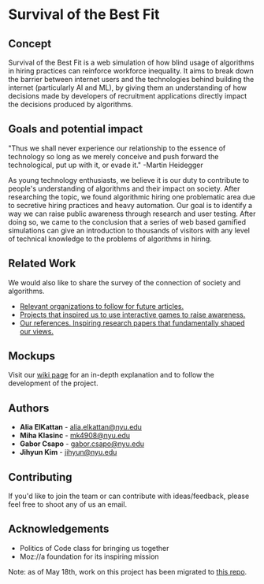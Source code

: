 # Survival of the Best Fit

## Concept
Survival of the Best Fit is a web simulation of how blind usage of algorithms in hiring practices can reinforce workforce inequality. It aims to break down the barrier between internet users and the technologies behind building the internet (particularly AI and ML), by giving them an understanding of how decisions made by developers of recruitment applications directly impact the decisions produced by algorithms.

## Goals and potential impact
"Thus we shall never experience our relationship to the essence of technology so long as we merely conceive and push forward the technological, put up with it, or evade it." -Martin Heidegger

As young technology enthusiasts, we believe it is our duty to contribute to people's understanding of algorithms and their impact on society. After researching the topic, we found algorithmic hiring one problematic area due to secretive hiring practices and heavy automation. Our goal is to identify a way we can raise public awareness through research and user testing. After doing so, we came to the conclusion that a series of web based gamified simulations can give an introduction to thousands of visitors with any level of technical knowledge to the problems of algorithms in hiring.

## Related Work
We would also like to share the survey of the connection of society and algorithms.
* [Relevant organizations to follow for future articles.](https://github.com/AliaElKattan/survivalofthebestfit/wiki/Relevant-Organizations)
* [Projects that inspired us to use interactive games to raise awareness.](https://github.com/AliaElKattan/survivalofthebestfit/wiki/Projects)
* [Our references. Inspiring research papers that fundamentally shaped our views.](https://github.com/AliaElKattan/survivalofthebestfit/wiki/Research-&-Writing)

## Mockups
Visit our [wiki page](https://github.com/AliaElKattan/survivalofthebestfit/wiki/User-Experience) for an in-depth explanation and to follow the development of the project.

## Authors
* **Alia ElKattan** - alia.elkattan@nyu.edu
* **Miha Klasinc** - mk4908@nyu.edu
* **Gabor Csapo** - gabor.csapo@nyu.edu
* **Jihyun Kim** - jihyun@nyu.edu

## Contributing
If you'd like to join the team or can contribute with ideas/feedback, please feel free to shoot any of us an email.

## Acknowledgements
* Politics of Code class for bringing us together
* Moz://a foundation for its inspiring mission

Note: as of May 18th, work on this project has been migrated to [this repo](https://github.com/theethicaltechcompany/survivalofthebestfit).
